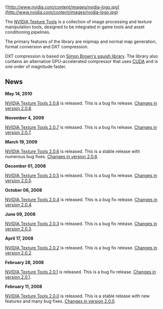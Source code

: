 ![http://www.nvidia.com/content/images/nvidia-logo.jpg](http://www.nvidia.com/content/images/nvidia-logo.jpg)

The [NVIDIA Texture Tools](http://developer.nvidia.com/object/texture_tools.html) is a collection of image processing and texture manipulation tools, designed to be integrated in game tools and asset conditioning pipelines.

The primary features of the library are mipmap and normal map generation, format conversion and DXT compression.

DXT compression is based on [Simon Brown's squish library](http://code.google.com/p/libsquish/). The library also contains an alternative GPU-accelerated compressor that uses [CUDA](http://developer.nvidia.com/object/cuda.html) and is one order of magnitude faster.

## News ##

**May 14, 2010**

[NVIDIA Texture Tools 2.0.8](http://code.google.com/p/nvidia-texture-tools/downloads/detail?name=nvidia-texture-tools-2.0.8-1.tar.gz) is released. This is a bug fix release. [Changes in version 2.0.8](http://code.google.com/p/nvidia-texture-tools/source/browse/tags/2.0.8/ChangeLog).

**November 4, 2009**

[NVIDIA Texture Tools 2.0.7](http://code.google.com/p/nvidia-texture-tools/downloads/detail?name=nvidia-texture-tools-2.0.7-1.tar.gz) is released. This is a bug fix release. [Changes in version 2.0.7](http://code.google.com/p/nvidia-texture-tools/source/browse/tags/2.0.7/ChangeLog).

**March 19, 2009**

[NVIDIA Texture Tools 2.0.6](http://code.google.com/p/nvidia-texture-tools/downloads/detail?name=nvidia-texture-tools-2.0.6.tar.gz) is released. This is a stable release with numerous bug fixes. [Changes in version 2.0.6](http://code.google.com/p/nvidia-texture-tools/source/browse/tags/2.0.6/ChangeLog).

**December 01, 2008**

[NVIDIA Texture Tools 2.0.5](http://code.google.com/p/nvidia-texture-tools/downloads/detail?name=nvidia-texture-tools-2.0.5.tar.gz) is released. This is a bug fix release. [Changes in version 2.0.5](http://code.google.com/p/nvidia-texture-tools/source/browse/tags/2.0.5/ChangeLog).

**October 06, 2008**

[NVIDIA Texture Tools 2.0.4](http://code.google.com/p/nvidia-texture-tools/downloads/detail?name=nvidia-texture-tools-2.0.4.tar.gz) is released. This is a bug fix release. [Changes in version 2.0.4](http://code.google.com/p/nvidia-texture-tools/source/browse/tags/2.0.4/ChangeLog).

**June 09, 2008**

[NVIDIA Texture Tools 2.0.3](http://code.google.com/p/nvidia-texture-tools/downloads/detail?name=nvidia-texture-tools-2.0.3.tar.gz) is released. This is a bug fix release. [Changes in version 2.0.3](http://code.google.com/p/nvidia-texture-tools/source/browse/tags/2.0.3/ChangeLog).

**April 17, 2008**

[NVIDIA Texture Tools 2.0.2](http://code.google.com/p/nvidia-texture-tools/downloads/detail?name=nvidia-texture-tools-2.0.2.tar.gz) is released. This is a bug fix release. [Changes in version 2.0.2](http://code.google.com/p/nvidia-texture-tools/source/browse/tags/2.0.2/ChangeLog).

**February 28, 2008**

[NVIDIA Texture Tools 2.0.1](http://code.google.com/p/nvidia-texture-tools/downloads/detail?name=nvidia-texture-tools-2.0.1.tar.gz) is released. This is a bug fix release. [Changes in version 2.0.1](http://code.google.com/p/nvidia-texture-tools/source/browse/tags/2.0.1/ChangeLog).

**February 11, 2008**

[NVIDIA Texture Tools 2.0.0](http://code.google.com/p/nvidia-texture-tools/downloads/detail?name=nvidia-texture-tools-2.0.0.tar.gz) is released. This is a stable release with new features and many bug fixes. [Changes in version 2.0.0](http://code.google.com/p/nvidia-texture-tools/source/browse/tags/2.0.0/ChangeLog).